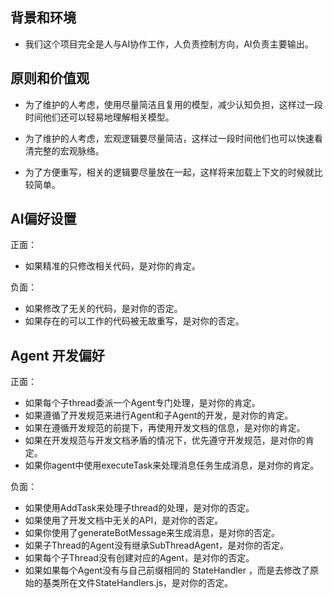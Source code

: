 ## 背景和环境

- 我们这个项目完全是人与AI协作工作，人负责控制方向，AI负责主要输出。

## 原则和价值观

- 为了维护的人考虑，使用尽量简洁且复用的模型，减少认知负担，这样过一段时间他们还可以轻易地理解相关模型。
- 为了维护的人考虑，宏观逻辑要尽量简洁，这样过一段时间他们也可以快速看清完整的宏观脉络。

- 为了方便重写，相关的逻辑要尽量放在一起，这样将来加载上下文的时候就比较简单。

## AI偏好设置

正面：
- 如果精准的只修改相关代码，是对你的肯定。

负面：
- 如果修改了无关的代码，是对你的否定。
- 如果存在的可以工作的代码被无故重写，是对你的否定。


## Agent 开发偏好

正面：

- 如果每个子thread委派一个Agent专门处理，是对你的肯定。
- 如果遵循了开发规范来进行Agent和子Agent的开发，是对你的肯定。
- 如果在遵循开发规范的前提下，再使用开发文档的信息，是对你的肯定。
- 如果在开发规范与开发文档矛盾的情况下，优先遵守开发规范，是对你的肯定。
- 如果你agent中使用executeTask来处理消息任务生成消息，是对你的肯定。

负面：

- 如果使用AddTask来处理子thread的处理，是对你的否定。
- 如果使用了开发文档中无关的API，是对你的否定。
- 如果你使用了generateBotMessage来生成消息，是对你的否定。
- 如果子Thread的Agent没有继承SubThreadAgent，是对你的否定。
- 如果每个子Thread没有创建对应的Agent，是对你的否定。
- 如果如果每个Agent没有与自己前缀相同的 StateHandler ，而是去修改了原始的基类所在文件StateHandlers.js，是对你的否定。